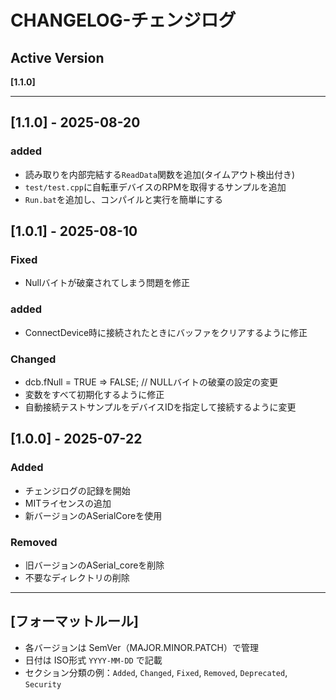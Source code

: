 # CHANGELOG-チェンジログ

## Active Version
**[1.1.0]**

---
## [1.1.0] - 2025-08-20

### added
- 読み取りを内部完結する`ReadData`関数を追加(タイムアウト検出付き)
- `test/test.cpp`に自転車デバイスのRPMを取得するサンプルを追加
- `Run.bat`を追加し、コンパイルと実行を簡単にする

## [1.0.1] - 2025-08-10

### Fixed
- Nullバイトが破棄されてしまう問題を修正

### added
- ConnectDevice時に接続されたときにバッファをクリアするように修正

### Changed
- dcb.fNull = TRUE => FALSE;    // NULLバイトの破棄の設定の変更
- 変数をすべて初期化するように修正
- 自動接続テストサンプルをデバイスIDを指定して接続するように変更

## [1.0.0] - 2025-07-22

### Added
- チェンジログの記録を開始
- MITライセンスの追加
- 新バージョンのASerialCoreを使用

### Removed
- 旧バージョンのASerial_coreを削除
- 不要なディレクトリの削除

---



## [フォーマットルール]

- 各バージョンは SemVer（MAJOR.MINOR.PATCH）で管理
- 日付は ISO形式 `YYYY-MM-DD` で記載
- セクション分類の例：`Added`, `Changed`, `Fixed`, `Removed`, `Deprecated`, `Security`

